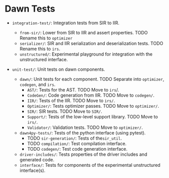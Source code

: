 # Dawn Tests

* `integration-test/`: Integration tests from SIR to IIR.
    - `from-sir/`: Lower from SIR to IIR and assert properties. TODO Rename this to `optimizer`
    - `serializer/`: SIR and IIR serialization and deserialization tests. TODO Rename this to `irs`.
    - `unstructured/`: Experimental playground for integration with the unstructured interface.

* `unit-test/`: Unit tests on dawn components.
    - `dawn/`: Unit tests for each component. TODO Separate into `optimizer`, `codegen`, and `irs`.
        - `AST/`: Tests for the AST. TODO Move to `irs`/.
        - `CodeGen/`: Code generation from IIR. TODO Move to `codegen/`.
        - `IIR/`: Tests of the IIR. TODO Move to `irs/`.
        - `Optimizer/`: Tests optimizer passes. TODO Move to `optimizer/`.
        - `SIR/`: SIR tests. TODO Move to `SIR/`.
        - `Support/`: Tests of the low-level support library. TODO Move to `irs/`.
        - `Validator/`: Validation tests. TODO Move to `optimizer/`.
    - `dawn4py-tests/`: Tests of the python interface (using pytest).
        - TODO `sir-generation/`: Tests of the`sir_util`.
        - TODO `compilation/`: Test compilation interface.
        - TODO `codegen/`: Test code generation interface.
    - `driver-includes/`: Tests properties of the driver includes and generated code.
    - `interface/`: Tests for components of the experimental unstructured interface(s).
